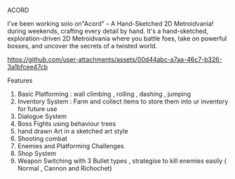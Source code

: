 ACORD 

I've been working solo on"Acord" – A Hand-Sketched 2D Metroidvania! during weekends, crafting every detail by hand. It's a hand-sketched, exploration-driven 2D Metroidvania where you battle foes, take on powerful bosses, and uncover the secrets of a twisted world.



https://github.com/user-attachments/assets/00d44abc-a7aa-46c7-b326-3a1bfcee47cb

Features 

1. Basic Platforming : wall climbing , rolling , dashing , jumping
2. Inventory System : Farm and collect items to store them into ur inventory for future use
3. Dialogue System
4. Boss Fights  using behaviour trees
5. hand drawn Art in a sketched art style
6. Shooting combat
7. Enemies and Platforming Challenges
8. Shop System
9. Weapon Switching with 3 Bullet types , strategise to kill enemies easily ( Normal , Cannon and Richochet) 
   
